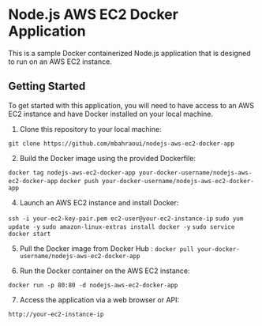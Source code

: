 # Node.js AWS EC2 Docker Application

This is a sample Docker containerized Node.js application that is designed to run on an AWS EC2 instance.

## Getting Started

To get started with this application, you will need to have access to an AWS EC2 instance and have Docker installed on your local machine.

1. Clone this repository to your local machine:

`git clone https://github.com/mbahraoui/nodejs-aws-ec2-docker-app`


2. Build the Docker image using the provided Dockerfile:

`docker tag nodejs-aws-ec2-docker-app your-docker-username/nodejs-aws-ec2-docker-app`
`docker push your-docker-username/nodejs-aws-ec2-docker-app`

4. Launch an AWS EC2 instance and install Docker:

`ssh -i your-ec2-key-pair.pem ec2-user@your-ec2-instance-ip`
`sudo yum update -y`
`sudo amazon-linux-extras install docker -y`
`sudo service docker start`


5. Pull the Docker image from Docker Hub :
`docker pull your-docker-username/nodejs-aws-ec2-docker-app`


6. Run the Docker container on the AWS EC2 instance:

`docker run -p 80:80 -d nodejs-aws-ec2-docker-app`


7. Access the application via a web browser or API:

`http://your-ec2-instance-ip`


